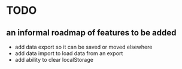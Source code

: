 # TODO
## an informal roadmap of features to be added
* add data export so it can be saved or moved elsewhere
* add data import to load data from an export
* add ability to clear localStorage
